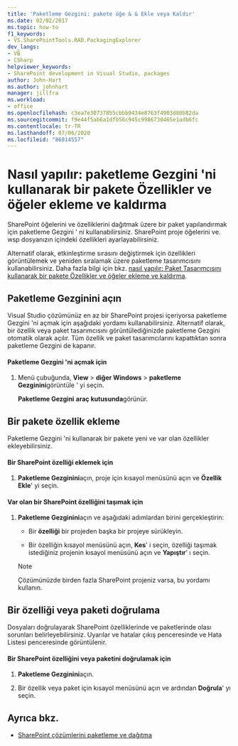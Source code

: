 ```yaml
---
title: 'Paketleme Gezgini: pakete öğe & & Ekle veya Kaldır'
ms.date: 02/02/2017
ms.topic: how-to
f1_keywords:
- VS.SharePointTools.RAD.PackagingExplorer
dev_langs:
- VB
- CSharp
helpviewer_keywords:
- SharePoint development in Visual Studio, packages
author: John-Hart
ms.author: johnhart
manager: jillfra
ms.workload:
- office
ms.openlocfilehash: c3ea7e30737855cbbb9434e8763f4903d80b82da
ms.sourcegitcommit: f9e44f5ab6a1dfb56c945c9986730465e1adb6fc
ms.contentlocale: tr-TR
ms.lasthandoff: 07/06/2020
ms.locfileid: "86014557"
---
```

# <a name="how-to-add-and-remove-features-and-items-to-a-package-by-using-the-packaging-explorer"></a>Nasıl yapılır: paketleme Gezgini 'ni kullanarak bir pakete Özellikler ve öğeler ekleme ve kaldırma
  SharePoint öğelerini ve özelliklerini dağıtmak üzere bir paket yapılandırmak için paketleme Gezgini ' ni kullanabilirsiniz. SharePoint proje öğelerini ve. wsp dosyanızın içindeki özellikleri ayarlayabilirsiniz.

 Alternatif olarak, etkinleştirme sırasını değiştirmek için özellikleri görüntülemek ve yeniden sıralamak üzere paketleme tasarımcısını kullanabilirsiniz. Daha fazla bilgi için bkz. [nasıl yapılır: Paket Tasarımcısını kullanarak bir pakete Özellikler ve öğeler ekleme ve kaldırma](../sharepoint/how-to-add-and-remove-features-and-items-to-a-package-by-using-the-package-designer.md).

## <a name="open-the-packaging-explorer"></a>Paketleme Gezginini açın
 Visual Studio çözümünüz en az bir SharePoint projesi içeriyorsa paketleme Gezgini 'ni açmak için aşağıdaki yordamı kullanabilirsiniz. Alternatif olarak, bir özellik veya paket tasarımcısını görüntülediğinizde paketleme Gezgini otomatik olarak açılır. Tüm özellik ve paket tasarımcılarını kapattıktan sonra paketleme Gezgini de kapanır.

#### <a name="to-open-the-packaging-explorer"></a>Paketleme Gezgini 'ni açmak için

1. Menü çubuğunda, **View**  >  **diğer Windows**  >  **paketleme Gezginini**görüntüle ' yi seçin.

     **Paketleme Gezgini** **araç kutusunda**görünür.

## <a name="adding-a-feature-to-a-package"></a>Bir pakete özellik ekleme
 Paketleme Gezgini 'ni kullanarak bir pakete yeni ve var olan özellikler ekleyebilirsiniz.

#### <a name="to-add-a-sharepoint-feature"></a>Bir SharePoint özelliği eklemek için

1. **Paketleme Gezginini**açın, proje için kısayol menüsünü açın ve **Özellik Ekle**' yi seçin.

#### <a name="to-move-an-existing-sharepoint-feature"></a>Var olan bir SharePoint özelliğini taşımak için

1. **Paketleme Gezginini**açın ve aşağıdaki adımlardan birini gerçekleştirin:

    - Bir **özelliği** bir projeden başka bir projeye sürükleyin.

    - Bir özelliğin kısayol menüsünü açın, **Kes**' i seçin, özelliği taşımak istediğiniz projenin kısayol menüsünü açın ve **Yapıştır**' ı seçin.

    > [!NOTE]
    > Çözümünüzde birden fazla SharePoint projeniz varsa, bu yordamı kullanın.

## <a name="validate-a-feature-or-package"></a>Bir özelliği veya paketi doğrulama
 Dosyaları doğrulayarak SharePoint özelliklerinde ve paketlerinde olası sorunları belirleyebilirsiniz. Uyarılar ve hatalar çıkış penceresinde ve Hata Listesi penceresinde görüntülenir.

#### <a name="to-validate-a-sharepoint-feature-or-package"></a>Bir SharePoint özelliğini veya paketini doğrulamak için

1. **Paketleme Gezginini**açın.

2. Bir özellik veya paket için kısayol menüsünü açın ve ardından **Doğrula**' yı seçin.

## <a name="see-also"></a>Ayrıca bkz.
- [SharePoint çözümlerini paketleme ve dağıtma](../sharepoint/packaging-and-deploying-sharepoint-solutions.md)
